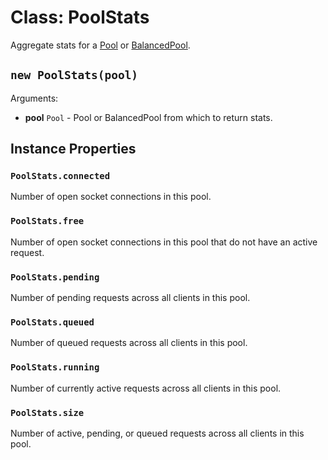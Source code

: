 # Class: PoolStats

Aggregate stats for a [Pool](Pool.md) or [BalancedPool](BalancedPool.md).

## `new PoolStats(pool)`

Arguments:

- **pool** `Pool` - Pool or BalancedPool from which to return stats.

## Instance Properties

### `PoolStats.connected`

Number of open socket connections in this pool.

### `PoolStats.free`

Number of open socket connections in this pool that do not have an active request.

### `PoolStats.pending`

Number of pending requests across all clients in this pool.

### `PoolStats.queued`

Number of queued requests across all clients in this pool.

### `PoolStats.running`

Number of currently active requests across all clients in this pool.

### `PoolStats.size`

Number of active, pending, or queued requests across all clients in this pool.
